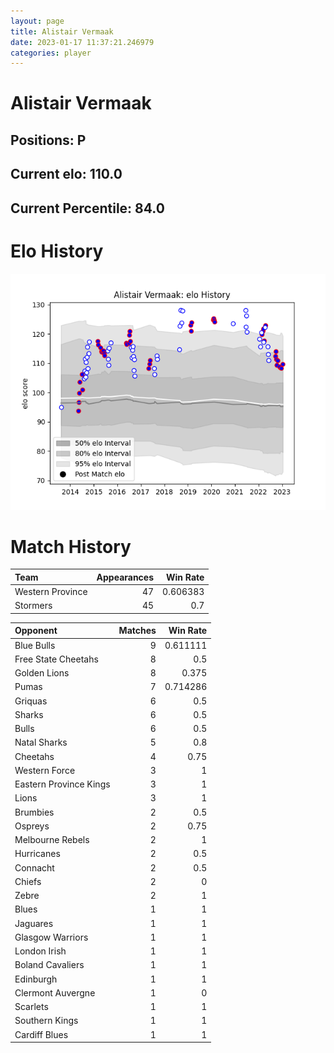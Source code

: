 ```yaml
---  
layout: page  
title: Alistair Vermaak  
date: 2023-01-17 11:37:21.246979  
categories: player  
---
```

# Alistair Vermaak

## Positions: P

## Current elo: 110.0

## Current Percentile: 84.0

# Elo History


![elo history](history_AlistairVermaak.png)
# Match History


| Team             |   Appearances |   Win Rate |
|:-----------------|--------------:|-----------:|
| Western Province |            47 |   0.606383 |
| Stormers         |            45 |   0.7      |

| Opponent               |   Matches |   Win Rate |
|:-----------------------|----------:|-----------:|
| Blue Bulls             |         9 |   0.611111 |
| Free State Cheetahs    |         8 |   0.5      |
| Golden Lions           |         8 |   0.375    |
| Pumas                  |         7 |   0.714286 |
| Griquas                |         6 |   0.5      |
| Sharks                 |         6 |   0.5      |
| Bulls                  |         6 |   0.5      |
| Natal Sharks           |         5 |   0.8      |
| Cheetahs               |         4 |   0.75     |
| Western Force          |         3 |   1        |
| Eastern Province Kings |         3 |   1        |
| Lions                  |         3 |   1        |
| Brumbies               |         2 |   0.5      |
| Ospreys                |         2 |   0.75     |
| Melbourne Rebels       |         2 |   1        |
| Hurricanes             |         2 |   0.5      |
| Connacht               |         2 |   0.5      |
| Chiefs                 |         2 |   0        |
| Zebre                  |         2 |   1        |
| Blues                  |         1 |   1        |
| Jaguares               |         1 |   1        |
| Glasgow Warriors       |         1 |   1        |
| London Irish           |         1 |   1        |
| Boland Cavaliers       |         1 |   1        |
| Edinburgh              |         1 |   1        |
| Clermont Auvergne      |         1 |   0        |
| Scarlets               |         1 |   1        |
| Southern Kings         |         1 |   1        |
| Cardiff Blues          |         1 |   1        |